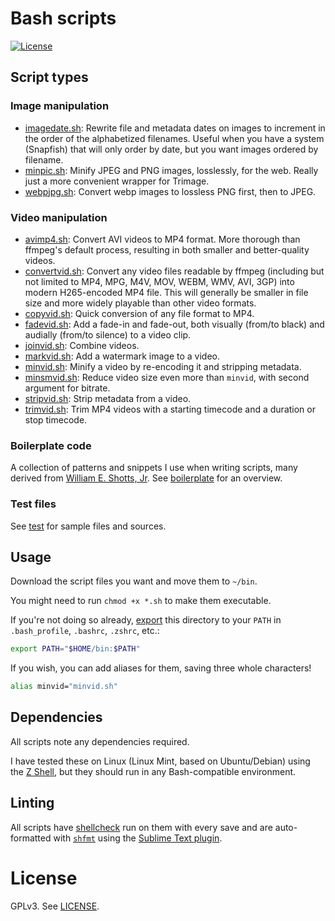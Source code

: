 # Bash scripts

[![License](https://img.shields.io/npm/l/mjml-bullet-list?color=brightgreen&style=flat-square)](https://github.com/premail/mjml-bullet-list/blob/main/LICENSE)

## Script types

### Image manipulation

- [imagedate.sh](images/imagedate.sh): Rewrite file and metadata dates on images
  to increment in the order of the alphabetized filenames. Useful when you have
  a system (Snapfish) that will only order by date, but you want images ordered
  by filename.
- [minpic.sh](images/minpic.sh): Minify JPEG and PNG images, losslessly, for the
  web. Really just a more convenient wrapper for Trimage.
- [webpjpg.sh](images/webpjpg.sh): Convert webp images to lossless PNG first,
  then to JPEG.

### Video manipulation

- [avimp4.sh](videos/avimp4.sh): Convert AVI videos to MP4 format. More thorough
  than ffmpeg's default process, resulting in both smaller and better-quality
  videos.
- [convertvid.sh](videos/convertvid.sh): Convert any video files readable by
  ffmpeg (including but not limited to MP4, MPG, M4V, MOV, WEBM, WMV, AVI, 3GP)
  into modern H265-encoded MP4 file. This will generally be smaller in file size
  and more widely playable than other video formats.
- [copyvid.sh](videos/copyvid.sh): Quick conversion of any file format to MP4.
- [fadevid.sh](videos/fadevid.sh): Add a fade-in and fade-out, both visually
  (from/to black) and audially (from/to silence) to a video clip.
- [joinvid.sh](videos/joinvid.sh): Combine videos.
- [markvid.sh](videos/markvid.sh): Add a watermark image to a video.
- [minvid.sh](videos/minvid.sh): Minify a video by re-encoding it and stripping
  metadata.
- [minsmvid.sh](videos/minsmvid.sh): Reduce video size even more than `minvid`,
  with second argument for bitrate.
- [stripvid.sh](videos/stripvid.sh): Strip metadata from a video.
- [trimvid.sh](videos/trimvid.sh): Trim MP4 videos with a starting timecode and
  a duration or stop timecode.

### Boilerplate code

A collection of patterns and snippets I use when writing scripts, many derived
from [William E. Shotts, Jr](https://linuxcommand.org/lc3_adv_standards.php).
See [boilerplate](boilerplate) for an overview.

### Test files

See [test](test) for sample files and sources.

## Usage

Download the script files you want and move them to `~/bin`.

You might need to run `chmod +x *.sh` to make them executable.

If you're not doing so already, [export](https://linuxhint.com/path_in_bash/)
this directory to your `PATH` in `.bash_profile`, `.bashrc`, `.zshrc`, etc.:

```sh
export PATH="$HOME/bin:$PATH"
```

If you wish, you can add aliases for them, saving three whole characters!

```sh
alias minvid="minvid.sh"
```

## Dependencies

All scripts note any dependencies required.

I have tested these on Linux (Linux Mint, based on Ubuntu/Debian) using the
[Z Shell](https://zsh.sourceforge.io/), but they should run in any
Bash-compatible environment.

## Linting

All scripts have [shellcheck](https://www.shellcheck.net) run on them with every
save and are auto-formatted with [`shfmt`](https://github.com/mvdan/sh) using
the [Sublime Text plugin](https://github.com/soifou/sublime-shfmt).

# License

GPLv3. See [LICENSE](LICENSE).
